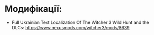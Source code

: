 # Модифікації:
- Full Ukrainian Text Localization Of The Witcher 3 Wild Hunt and the DLCs: https://www.nexusmods.com/witcher3/mods/8639